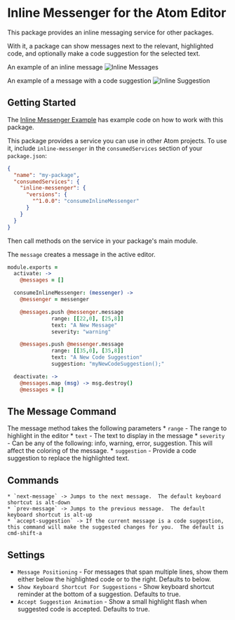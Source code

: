 # Inline Messenger for the Atom Editor

This package provides an inline messaging service for other packages.

With it, a package can show messages next to the relevant, highlighted code,  and optionally make a code suggestion for the selected text.

An example of an inline message
![Inline Messages](https://raw.githubusercontent.com/mdgriffith/atom-inline-messenger-example/master/img/inline-message.gif)

An example of a message with a code suggestion
![Inline Suggestion](https://raw.githubusercontent.com/mdgriffith/atom-inline-messenger-example/master/img/inline-suggestion.gif)

## Getting Started

The [Inline Messenger Example](https://github.com/mdgriffith/atom-inline-messenger-example) has example code on how to work with this package.

This package provides a service you can use in other Atom projects.  To use
it, include `inline-messenger` in the `consumedServices` section of your `package.json`:

```json
{
  "name": "my-package",
  "consumedServices": {
    "inline-messenger": {
      "versions": {
        "^1.0.0": "consumeInlineMessenger"
      }
    }
  }
}
```

Then call methods on the service in your package's main module.

The `message` creates a message in the active editor.

```coffee
module.exports =
  activate: ->
    @messages = []

  consumeInlineMessenger: (messenger) ->
    @messenger = messenger

    @messages.push @messenger.message
              range: [[22,0], [25,8]]
              text: "A New Message"
              severity: "warning"

    @messages.push @messenger.message
              range: [[35,0], [35,8]]
              text: "A New Code Suggestion"
              suggestion: "myNewCodeSuggestion();"

  deactivate: ->
    @messages.map (msg) -> msg.destroy()
    @messages = []
```

## The Message Command

The message method takes the following parameters
    * `range` - The range to highlight in the editor
    * `text` - The text to display in the message
    * `severity` - Can be any of the following: info, warning, error, suggestion.  This will affect the coloring of the message.
    * `suggestion` - Provide a code suggestion to replace the highlighted text.


## Commands

    * `next-message` -> Jumps to the next message.  The default keyboard shortcut is alt-down
    * `prev-message` -> Jumps to the previous message.  The default keyboard shortcut is alt-up
    * `accept-suggestion` -> If the current message is a code suggestion, this command will make the suggested changes for you.  The default is cmd-shift-a


## Settings

* `Message Positioning` - For messages that span multiple lines, show them either below the highlighted code or to the right.  Defaults to below.
* `Show Keyboard Shortcut For Suggestions` - Show keyboard shortcut reminder at the bottom of a suggestion.  Defaults to true.
* `Accept Suggestion Animation` - Show a small highlight flash when suggested code is accepted.  Defaults to true.
